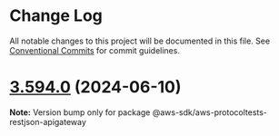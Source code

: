 # Change Log

All notable changes to this project will be documented in this file.
See [Conventional Commits](https://conventionalcommits.org) for commit guidelines.

# [3.594.0](https://github.com/aws/aws-sdk-js-v3/compare/v3.593.0...v3.594.0) (2024-06-10)

**Note:** Version bump only for package @aws-sdk/aws-protocoltests-restjson-apigateway
